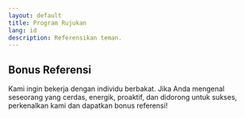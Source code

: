 ```yaml
---
layout: default
title: Program Rujukan
lang: id
description: Referensikan teman.
---
```




## Bonus Referensi

Kami ingin bekerja dengan individu berbakat. Jika Anda mengenal seseorang yang cerdas, energik, proaktif, dan didorong untuk sukses, perkenalkan kami dan dapatkan bonus referensi!